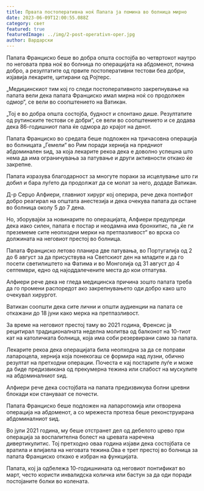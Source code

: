 ```yaml
---
title: Првата постоперативна ноќ Папата ја помина во болница мирно
date: 2023-06-09T12:00:55.088Z
category: свет
featured: true
featuredImage: ../img/2-post-operativn-oper.jpg
author: Вардарски
---
```

Папата Франциско беше во добра општа состојба во четвртокот наутро по неговата прва ноќ во болница по операцијата на абдоменот, почина добро, а резултатите од првите постоперативни тестови беа добри, изјавија лекарите, цитирани од Ројтерс.

„Медицинскиот тим кој го следи постоперативното закрепнување на папата вели дека папата Франциско имал мирна ноќ со продолжен одмор“, се вели во соопштението на Ватикан.

„Тој е во добра општа состојба, будност и спонтано дише. Резултатите од рутинските тестови се добри“, се вели во соопштението и се додава дека 86-годишниот папа ќе одмора до крајот на денот.

Папата Франциско во средата беше подложен на тричасовна операција во болницата „Гемели“ во Рим поради хернија на предниот абдоминален ѕид, за која лекарите рекоа дека е доволно успешна што нема да има ограничувања за патување и други активности откако ќе закрепне.

Папата изразува благодарност за многуте пораки за исцелување што ги добил и бара луѓето да продолжат да се молат за него, додаде Ватикан.

Д-р Серџо Алфиери, главниот хирург кој оперира, рече дека понтифот добро реагирал на општата анестезија и дека очекува папата да остане во болница околу 5 до 7 дена.

Но, зборувајќи за новинарите по операцијата, Алфиери предупреди дека иако силен, папата е постар и неодамна има бронхитис, па „ќе ги преземеме сите неопходни мерки на претпазливост“ во врска со должината на неговиот престој во болница.

Папата Франциско летово планира две патувања, во Португалија од 2 до 6 август за да присуствува на Светскиот ден на младите и да го посети светилиштето на Фатима и во Монголија од 31 август до 4 септември, едно од најоддалечените места до кои отпатува.

Алфиери рече дека не гледа медицинска причина зошто папата треба да го промени распоредот ако закрепнувањето оди добро како што очекувал хирургот.

Ватикан соопшти дека сите лични и општи аудиенции на папата се откажани до 18 јуни како мерка на претпазливост.

За време на неговиот престој таму во 2021 година, Френсис ја рецитирал традиционалната неделна молитва од балконот на 10-тиот кат на католичката болница, која има соби резервирани само за папата.

Лекарите рекоа дека операцијата била неопходна за да се поправи лапароцела, хернија која понекогаш се формира над лузни, обично резултат на претходни операции. Почеста е кај постарите луѓе и може да биде предизвикана од прекумерна тежина или слабост на мускулите на абдоминалниот ѕид.

Алфиери рече дека состојбата на папата предизвикува болни цревни блокади кои стануваат се почести.

Папата Франциско беше подложен на лапаротомија или отворена операција на абдоменот, а со мрежеста протеза беше реконструирана абдоминалниот ѕид.

Во јули 2021 година, му беше отстранет дел од дебелото црево при операција за воспалителна болест на цревата наречена дивертикулитис. Тој претходно оваа година изјави дека состојбата се вратила и влијаела на неговата тежина.Ова е трет престој во болница за папата Франциско откако е избран на функцијата.

Папата, кој ја одбележа 10-годишнината од неговиот понтификат во март, често користи инвалидска количка или бастун за да оди поради постојаните болки во колената.